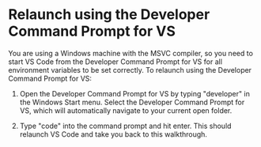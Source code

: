 <h1 data-loc-id="walkthrough.windows.title.open.dev.command.prompt">Relaunch using the <span>Developer Command Prompt for VS</span></h1>
<p data-loc-id="walkthrough.windows.background.dev.command.prompt"> You are using a Windows machine with the MSVC compiler, so you need to start VS Code from the <span>Developer Command Prompt for VS</span> for all environment variables to be set correctly. To relaunch using the <span>Developer Command Prompt for VS</span>:</p>
<ol>
<li><p data-loc-id="walkthrough.open.command.prompt">Open the <span>Developer Command Prompt for VS</span> by typing "<span>developer</span>" in the Windows Start menu. Select the <span>Developer Command Prompt for VS</span>, which will automatically navigate to your current open folder.</p>
</li>
<li><p data-loc-id="walkthrough.windows.press.f5">Type "<span>code</span>" into the command prompt and hit enter. This should relaunch VS Code and take you back to this walkthrough. </p>
</li>
